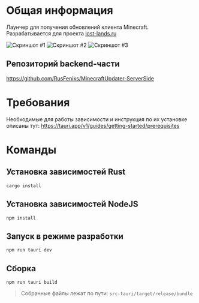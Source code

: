 # Общая информация

Лаунчер для получения обновлений клиента Minecraft.\
Разрабатывается для проекта [lost-lands.ru](https://lost-lands.ru)

![Скриншот #1](https://i.imgur.com/dyu3r8j.png)
![Скриншот #2](https://i.imgur.com/4LwtNF2.png)
![Скриншот #3](https://i.imgur.com/rd6gWQt.png)

## Репозиторий backend-части

https://github.com/RusFeniks/MinecraftUpdater-ServerSide

# Требования

Необходимые для работы зависимости и инструкция по их установке описаны тут: https://tauri.app/v1/guides/getting-started/prerequisites

# Команды

## Установка зависимостей Rust

```
cargo install
```

## Установка зависимостей NodeJS

```
npm install
```

## Запуск в режиме разработки

```
npm run tauri dev
```

## Сборка

```
npm run tauri build
```

> Собранные файлы лежат по пути: `src-tauri/target/release/bundle`

